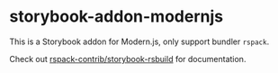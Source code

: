 # storybook-addon-modernjs

This is a Storybook addon for Modern.js, only support bundler `rspack`.

Check out [rspack-contrib/storybook-rsbuild](https://github.com/rspack-contrib/storybook-rsbuild) for documentation.

